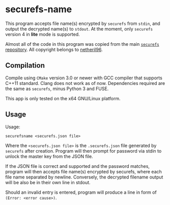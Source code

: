 # securefs-name

This program accepts file name(s) encrypted by `securefs` from `stdin`, and output the decrypted name(s) to `stdout`. At the moment, only `securefs` version 4 in **lite** mode is supported.

Almost all of the code in this program was copied from the main [`securefs` repository](https://github.com/netheril96/securefs). All copyright belongs to [netheril96](https://github.com/netheril96).

## Compilation

Compile using `CMake` version 3.0 or newer with GCC compiler that supports C++11 standard. Clang does not work as of now. Dependencies required are the same as `securefs`, minus Python 3 and FUSE.

This app is only tested on the x64 GNU/Linux platform.

## Usage

Usage:

```
securefsname <securefs.json file>
```

Where the `<securefs.json file>` is the `.securefs.json` file generated by `securefs` after creation. Program will then prompt for password via stdin to unlock the master key from the JSON file.

If the JSON file is correct and supported and the password matches, program will then accepts file name(s) encrypted by securefs, where each file name separated by newline. Conversely, the decrypted filename output will be also be in their own line in stdout.

Should an invalid entry is entered, program will produce a line in form of `(Error: <error cause>)`.

